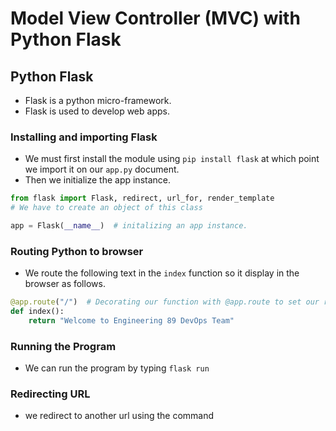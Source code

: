 # Model View Controller (MVC) with Python Flask



## Python Flask

- Flask is a python micro-framework.
- Flask is used to develop web apps.


### Installing and importing Flask
- We must first install the module using `pip install flask` at which point we import it on our `app.py` document.
- Then we initialize the app instance.
```python
from flask import Flask, redirect, url_for, render_template
# We have to create an object of this class

app = Flask(__name__)  # initalizing an app instance.
```

### Routing Python to browser

- We route the following text in the `index` function so it display in the browser as follows.
```python
@app.route("/")  # Decorating our function with @app.route to set our route
def index():
    return "Welcome to Engineering 89 DevOps Team"
```
### Running the Program
- We can run the program by typing `flask run`

### Redirecting URL
- we redirect to another url using the command